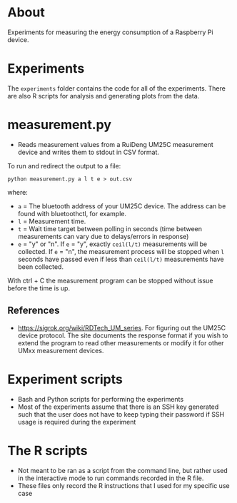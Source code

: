 # About
Experiments for measuring the energy consumption of a Raspberry Pi device.

# Experiments
The `experiments` folder contains the code for all of the experiments. There are also  R scripts for analysis and generating plots from the data.

# measurement.py
- Reads measurement values from a RuiDeng UM25C measurement device and writes them to stdout in CSV format.

To run and redirect the output to a file:
```
python measurement.py a l t e > out.csv
```
where:
- `a` = The bluetooth address of your UM25C device. The address can be found with bluetoothctl, for example.
- `l` = Measurement time. 
- `t` = Wait time target between polling in seconds (time between measurements can vary due to delays/errors in response)
- `e` = "y" or "n". If `e` = "y", exactly `ceil(l/t)` measurements will be collected. If `e` = "n", the measurement process will be stopped when `l` seconds have passed even if less than `ceil(l/t)` measurements have been collected.

With ctrl + C the measurement program can be stopped without issue before the time is up.

## References
- https://sigrok.org/wiki/RDTech_UM_series. For figuring out the UM25C device protocol. The site documents the response format if you wish to extend the program to read other measurements or modify it for other UMxx measurement devices.


# Experiment scripts
- Bash and Python scripts for performing the experiments
- Most of the experiments assume that there is an SSH key generated such that the user does not have to keep typing their password if SSH usage is required during the experiment


# The R scripts
- Not meant to be ran as a script from the command line, but rather used in the interactive mode to run commands recorded in the R file.
- These files only record the R instructions that I used for my specific use case